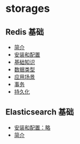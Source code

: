 # storages

## Redis 基础
- [简介](./redis/introduce.md)
- [安装和配置](./redis/install.md)
- [基础知识](./redis/knowledge.md)
- [数据类型](./redis/datatype.md)
- [应用场景](./redis/applicationscenarios.md)
- [事务](./redis/affair.md)
- [持久化](./redis/persistence.md)

## Elasticsearch 基础 
- [安装和配置：略]()
- [简介]()